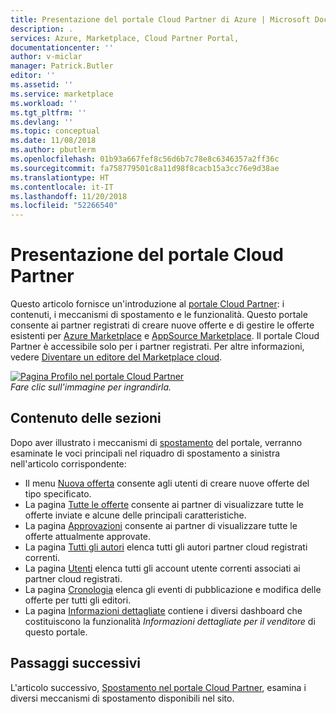 ```yaml
---
title: Presentazione del portale Cloud Partner di Azure | Microsoft Docs
description: .
services: Azure, Marketplace, Cloud Partner Portal,
documentationcenter: ''
author: v-miclar
manager: Patrick.Butler
editor: ''
ms.assetid: ''
ms.service: marketplace
ms.workload: ''
ms.tgt_pltfrm: ''
ms.devlang: ''
ms.topic: conceptual
ms.date: 11/08/2018
ms.author: pbutlerm
ms.openlocfilehash: 01b93a667fef8c56d6b7c78e8c6346357a2ff36c
ms.sourcegitcommit: fa758779501c8a11d98f8cacb15a3cc76e9d38ae
ms.translationtype: HT
ms.contentlocale: it-IT
ms.lasthandoff: 11/20/2018
ms.locfileid: "52266540"
---
```

# <a name="cloud-partner-portal-tour"></a>Presentazione del portale Cloud Partner

Questo articolo fornisce un'introduzione al [portale Cloud Partner](https://cloudpartner.azure.com): i contenuti, i meccanismi di spostamento e le funzionalità.   Questo portale consente ai partner registrati di creare nuove offerte e di gestire le offerte esistenti per [Azure Marketplace](https://azuremarketplace.microsoft.com) e [AppSource Marketplace](https://azuremarketplace.microsoft.com).  Il portale Cloud Partner è accessibile solo per i partner registrati. Per altre informazioni, vedere [Diventare un editore del Marketplace cloud](https://docs.microsoft.com/azure/marketplace/become-publisher).

[![Pagina Profilo nel portale Cloud Partner](./media/portal-window_001a.png)](./media/portal-window_001b.png#lightbox)
<br/>   *Fare clic sull'immagine per ingrandirla.*


## <a name="section-contents"></a>Contenuto delle sezioni

Dopo aver illustrato i meccanismi di [spostamento](./cpp-portal-navigation.md) del portale, verranno esaminate le voci principali nel riquadro di spostamento a sinistra nell'articolo corrispondente: 
- Il menu [Nuova offerta](./cpp-new-offer-menu.md) consente agli utenti di creare nuove offerte del tipo specificato.
- La pagina [Tutte le offerte](./cpp-all-offers-page.md) consente ai partner di visualizzare tutte le offerte inviate e alcune delle principali caratteristiche. 
- La pagina [Approvazioni](./cpp-approvals-page.md) consente ai partner di visualizzare tutte le offerte attualmente approvate.
- La pagina [Tutti gli autori](./cpp-all-publishers-page.md) elenca tutti gli autori partner cloud registrati correnti.
- La pagina [Utenti](./cpp-users-page.md) elenca tutti gli account utente correnti associati ai partner cloud registrati.
- La pagina [Cronologia](./cpp-history-page.md) elenca gli eventi di pubblicazione e modifica delle offerte per tutti gli editori. 
- La pagina [Informazioni dettagliate](./cpp-insights-page.md) contiene i diversi dashboard che costituiscono la funzionalità *Informazioni dettagliate per il venditore* di questo portale.


## <a name="next-steps"></a>Passaggi successivi

L'articolo successivo, [Spostamento nel portale Cloud Partner](./cpp-portal-navigation.md), esamina i diversi meccanismi di spostamento disponibili nel sito.
